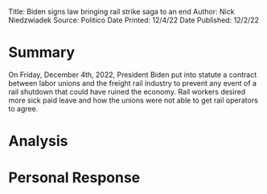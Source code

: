 Title: Biden signs law bringing rail strike saga to an end
Author: Nick Niedzwiadek
Source: Politico
Date Printed: 12/4/22
Date Published: 12/2/22

# Summary
On Friday, December 4th, 2022, President Biden put into statute a contract between labor unions and the freight rail industry to prevent any event of a rail shutdown that could have ruined the economy. Rail workers desired more sick paid leave and how the unions were not able to get rail operators to agree.
# Analysis
# Personal Response
